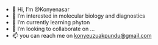- 👋 Hi, I’m @Konyenasar
- 👀 I’m interested in molecular biology and diagnostics
- 🌱 I’m currently learning phyton
- 💞️ I’m looking to collaborate on ...
- 📫 you can reach me on konyeuzuakpundu@gmail.com

<!---
Konyenasar/Konyenasar is a ✨ special ✨ repository because its `README.md` (this file) appears on your GitHub profile.
You can click the Preview link to take a look at your changes.
--->
